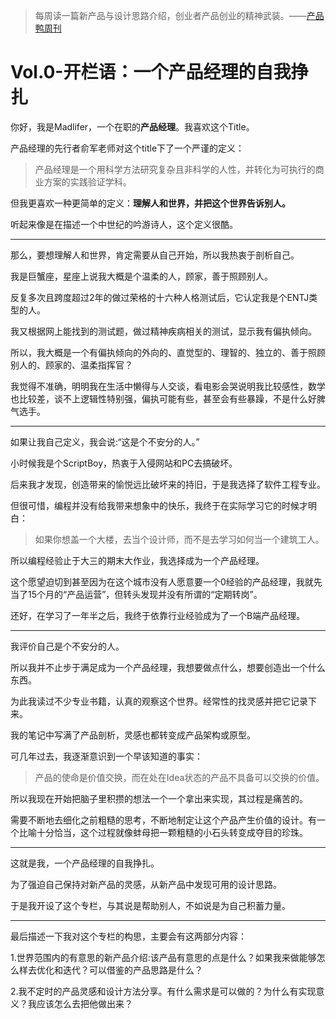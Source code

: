 > 每周读一篇新产品与设计思路介绍，创业者产品创业的精神武装。——[产品鸭周刊](https://produck.zhubai.love/)


# Vol.0-开栏语：一个产品经理的自我挣扎

你好，我是Madlifer，一个在职的**产品经理**。我喜欢这个Title。

产品经理的先行者俞军老师对这个title下了一个严谨的定义：

> 产品经理是一个用科学方法研究复杂且非科学的人性，并转化为可执行的商业方案的实践验证学科。

但我更喜欢一种更简单的定义：**理解人和世界，并把这个世界告诉别人。**

听起来像是在描述一个中世纪的吟游诗人，这个定义很酷。

---

那么，要想理解人和世界，肯定需要从自己开始，所以我热衷于剖析自己。

我是巨蟹座，星座上说我大概是个温柔的人，顾家，善于照顾别人。

反复多次且跨度超过2年的做过荣格的十六种人格测试后，它认定我是个ENTJ类型的人。

我又根据网上能找到的测试题，做过精神疾病相关的测试，显示我有偏执倾向。

所以，我大概是一个有偏执倾向的外向的、直觉型的、理智的、独立的、善于照顾别人的、顾家的、温柔指挥官？

我觉得不准确，明明我在生活中懒得与人交谈，看电影会哭说明我比较感性，数学也比较差，谈不上逻辑性特别强，偏执可能有些，甚至会有些暴躁，不是什么好脾气选手。

---
如果让我自己定义，我会说:“这是个不安分的人。”

小时候我是个ScriptBoy，热衷于入侵网站和PC去搞破坏。

后来我才发现，创造带来的愉悦远比破坏来的持旧，于是我选择了软件工程专业。

但很可惜，编程并没有给我带来想象中的快乐，我终于在实际学习它的时候才明白：

> 如果你想盖一个大楼，去当个设计师，而不是去学习如何当一个建筑工人。

所以编程经验止于大三的期末大作业，我选择成为一个产品经理。

这个愿望迫切到甚至因为在这个城市没有人愿意要一个0经验的产品经理，我就先当了15个月的“产品运营”，但转头发现并没有所谓的“定期转岗”。

还好，在学习了一年半之后，我终于依靠行业经验成为了一个B端产品经理。

---

我评价自己是个不安分的人。

所以我并不止步于满足成为一个产品经理，我想要做点什么，想要创造出一个什么东西。

为此我读过不少专业书籍，认真的观察这个世界。经常性的找灵感并把它记录下来。

我的笔记中写满了产品剖析，灵感也都转变成产品架构或原型。

可几年过去，我逐渐意识到一个早该知道的事实：

> 产品的使命是价值交换，而在处在Idea状态的产品不具备可以交换的价值。

所以我现在开始把脑子里积攒的想法一个一个拿出来实现，其过程是痛苦的。

需要不断地去细化之前粗糙的思考，不断地制定让这个产品产生价值的设计。有一个比喻十分恰当，这个过程就像蚌母把一颗粗糙的小石头转变成夺目的珍珠。

---

这就是我，一个产品经理的自我挣扎。

为了强迫自己保持对新产品的灵感，从新产品中发现可用的设计思路。

于是我开设了这个专栏，与其说是帮助别人，不如说是为自己积蓄力量。

---


最后描述一下我对这个专栏的构思，主要会有这两部分内容：

1.世界范围内的有意思的新产品介绍:该产品有意思的点是什么？如果我来做能够怎么样去优化和迭代？可以借鉴的产品思路是什么？

2.我不定时的产品灵感和设计方法分享。有什么需求是可以做的？为什么有实现意义？我应该怎么去把他做出来？
